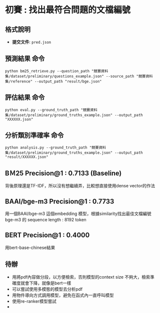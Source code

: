 # 初賽 : 找出最符合問題的文檔編號

## 格式說明

- **提交文件**: `pred.json`


## 預測結果 命令
```shell
python bm25_retrieve.py --question_path "競賽資料集/dataset/preliminary/questions_example.json" --source_path "競賽資料集/reference" --output_path "result/bge.json"
```

## 評估結果 命令
```shell
python eval.py --ground_truth_path "競賽資料集/dataset/preliminary/ground_truths_example.json" --output_path "XXXXXX.json"
```


## 分析類別準確率 命令
```shell
python analysis.py --ground_truth_path "競賽資料集/dataset/preliminary/ground_truths_example.json" --output_path "result/XXXXXX.json"
```


## BＭ25 Precision@1 : 0.7133 (Baseline)
背後原理還是TF-IDF，所以沒有想繼續弄，比較想直接使用dense vector的作法

## BAAI/bge-m3 Precision@1 : 0.7733
用一個BAAI/bge-m3 這個embedding 模型，根據similarity找出最佳文檔編號
bge-m3 的 sequence length : 8192 token


## BERT Precision@1 : 0.4000
用bert-base-chinese結果


## 待辦
- 用將pdf內容做分段，以方便檢索，否則模型的context size 不夠大，檢索準確度就會下降，就像是bert一樣
- 可以嘗試使用多模態的模型去分析pdf
- 用物件導向方式調用模型，避免在函式內一直呼叫模型
- 使用re-ranker模型嘗試
-
